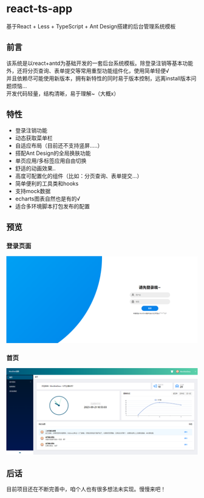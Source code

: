 # react-ts-app
基于React + Less + TypeScript + Ant Design搭建的后台管理系统模板

## 前言
该系统是以react+antd为基础开发的一套后台系统模板。除登录注销等基本功能外，还将分页查询、表单提交等常用重型功能组件化，使用简单轻便√<br/>并且依赖尽可能使用新版本，拥有新特性的同时易于版本控制，远离install版本问题烦恼...<br/>开发代码轻量，结构清晰，易于理解~（大概x）

## 特性
- 登录注销功能
- 动态获取菜单栏
- 自适应布局（目前还不支持竖屏.....）
- 搭配Ant Design的全局换肤功能
- 单页应用/多标签应用自由切换
- 舒适的动画效果..
- 高度可配置化的组件（比如：分页查询、表单提交...）
- 简单便利的工具类和hooks
- 支持mock数据
- echarts图表自然也是有的√
- 适合多环境脚本打包发布的配置

## 预览
### 登录页面
![登陆页面](./src/assets/preview/login.png)
### 首页
![首页](./src/assets/preview/home.png)

## 后话
目前项目还在不断完善中，咱个人也有很多想法未实现。慢慢来吧！